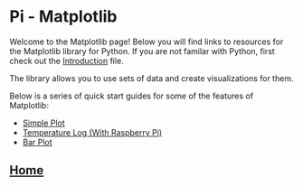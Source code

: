 # Pi - Matplotlib
Welcome to the Matplotlib page! Below you will find links to resources for the Matplotlib library for Python. If you are not familar with Python, first check out the [Introduction](https://drive.google.com/file/d/1UvFutoMyO2GhBT7_jwJtwIKtjdXP3Vv1/view?usp=sharing) file.

The library allows you to use sets of data and create visualizations for them. 

Below is a series of quick start guides for some of the features of Matplotlib:
- [Simple Plot](https://drive.google.com/file/d/1E3YngXbJ0o0ZGRcwVBfcmVvg_HTJ99x4/view?usp=sharing)
- [Temperature Log (With Raspberry Pi)](https://drive.google.com/file/d/1IWDvcCPh3j54oYAt56F-A_Qgp02HeQ3t/view?usp=sharing) 
- [Bar Plot](https://drive.google.com/file/d/1UhlFZWZ1WYbxIteHuDWBgxJ8Il0f5qNs/view?usp=sharing)


## [Home](https://ninjachurros.github.io/fl-test/) 
